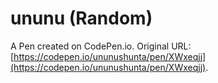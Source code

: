 # ununu (Random)

A Pen created on CodePen.io. Original URL: [https://codepen.io/ununushunta/pen/XWxeqjj](https://codepen.io/ununushunta/pen/XWxeqjj).

